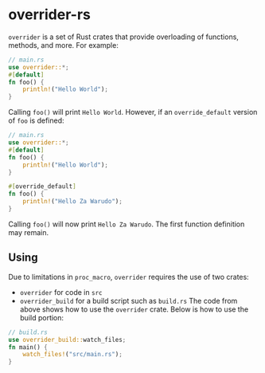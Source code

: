 # overrider-rs

`overrider` is a set of Rust crates that provide overloading of functions, methods, and more. For example:

```rust
// main.rs
use overrider::*;
#[default]
fn foo() {
    println!("Hello World");
}
```

Calling `foo()` will print `Hello World`. However, if an `override_default` version
of `foo` is defined:

```rust
// main.rs
use overrider::*;
#[default]
fn foo() {
    println!("Hello World");
}

#[override_default]
fn foo() {
    println!("Hello Za Warudo");
}
```

Calling `foo()` will now print `Hello Za Warudo`. The first function definition may remain.


## Using
Due to limitations in `proc_macro`, `overrider` requires the use of two crates:
- `overrider` for code in `src`
- `overrider_build` for a build script such as `build.rs`
The code from above shows how to use the `overrider` crate.
Below is how to use the build portion:
```rust
// build.rs
use overrider_build::watch_files;
fn main() {
    watch_files!("src/main.rs");
}

```
